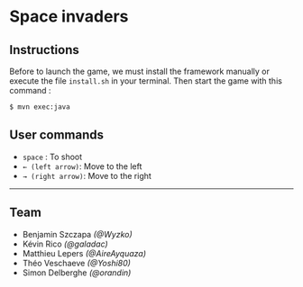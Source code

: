 # Space invaders

## Instructions

Before to launch the game, we must install the framework manually or execute the file `install.sh` in your terminal. Then start the game with this command :
```bash
$ mvn exec:java
```

## User commands

- `space` : To shoot
- `← (left arrow)`: Move to the left
- `→ (right arrow)`: Move to the right


---- 
## Team
- Benjamin Szczapa *(@Wyzko)*
- Kévin Rico *(@galadac)*
- Matthieu Lepers *(@AireAyquaza)*
- Théo Veschaeve *(@Yoshi80)*
- Simon Delberghe *(@orandin)*
